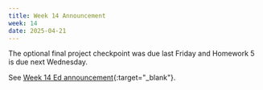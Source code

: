 ```yaml
---
title: Week 14 Announcement
week: 14
date: 2025-04-21
---
```


The optional final project checkpoint was due last Friday and Homework 5 is due next Wednesday.

See [Week 14 Ed announcement](https://edstem.org/us/courses/74385/discussion/6571125){:target="\_blank"}.
